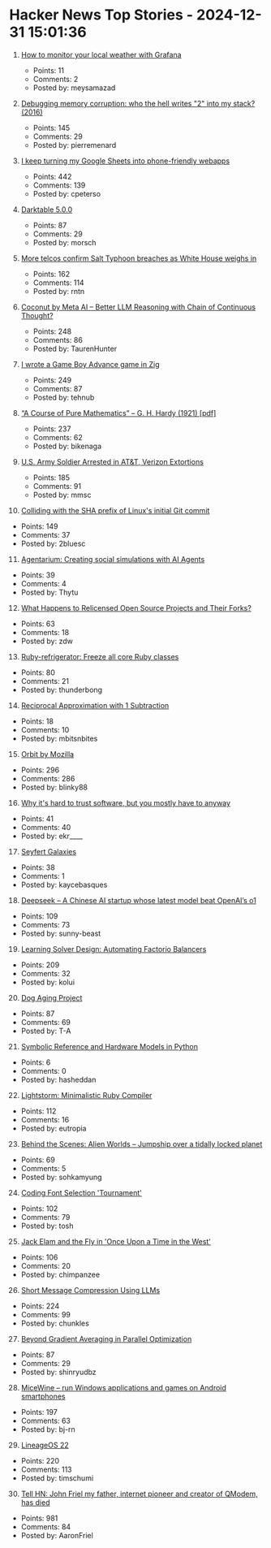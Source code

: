 # Hacker News Top Stories - 2024-12-31 15:01:36

1. [How to monitor your local weather with Grafana](https://grafana.com/blog/2024/12/26/how-to-monitor-your-local-weather-with-grafana/)
   - Points: 11
   - Comments: 2
   - Posted by: meysamazad

2. [Debugging memory corruption: who the hell writes "2" into my stack? (2016)](https://unity.com/blog/engine-platform/debugging-memory-debugging-memory-corruption-who-wrote-2-into-my-stack-who-the-hell)
   - Points: 145
   - Comments: 29
   - Posted by: pierremenard

3. [I keep turning my Google Sheets into phone-friendly webapps](https://arstechnica.com/gadgets/2024/12/making-tiny-no-code-webapps-out-of-spreadsheets-is-a-weirdly-fulfilling-hobby/)
   - Points: 442
   - Comments: 139
   - Posted by: cpeterso

4. [Darktable 5.0.0](https://www.darktable.org/2024/12/darktable-5.0.0-released/)
   - Points: 87
   - Comments: 29
   - Posted by: morsch

5. [More telcos confirm Salt Typhoon breaches as White House weighs in](https://www.theregister.com/2024/12/30/att_verizon_confirm_salt_typhoon_breach/)
   - Points: 162
   - Comments: 114
   - Posted by: rntn

6. [Coconut by Meta AI – Better LLM Reasoning with Chain of Continuous Thought?](https://aipapersacademy.com/chain-of-continuous-thought/)
   - Points: 248
   - Comments: 86
   - Posted by: TaurenHunter

7. [I wrote a Game Boy Advance game in Zig](https://jonot.me/posts/zig-gba/)
   - Points: 249
   - Comments: 87
   - Posted by: tehnub

8. [“A Course of Pure Mathematics” – G. H. Hardy (1921) [pdf]](https://www.gutenberg.org/files/38769/38769-pdf.pdf)
   - Points: 237
   - Comments: 62
   - Posted by: bikenaga

9. [U.S. Army Soldier Arrested in AT&T, Verizon Extortions](https://krebsonsecurity.com/2024/12/u-s-army-soldier-arrested-in-att-verizon-extortions/)
   - Points: 185
   - Comments: 91
   - Posted by: mmsc

10. [Colliding with the SHA prefix of Linux's initial Git commit](https://people.kernel.org/kees/colliding-with-the-sha-prefix-of-linuxs-initial-git-commit)
   - Points: 149
   - Comments: 37
   - Posted by: 2bluesc

11. [Agentarium: Creating social simulations with AI Agents](https://github.com/Thytu/Agentarium)
   - Points: 39
   - Comments: 4
   - Posted by: Thytu

12. [What Happens to Relicensed Open Source Projects and Their Forks?](https://thenewstack.io/what-happens-to-relicensed-open-source-projects-and-their-forks/)
   - Points: 63
   - Comments: 18
   - Posted by: zdw

13. [Ruby-refrigerator: Freeze all core Ruby classes](https://github.com/jeremyevans/ruby-refrigerator)
   - Points: 80
   - Comments: 21
   - Posted by: thunderbong

14. [Reciprocal Approximation with 1 Subtraction](undefined)
   - Points: 18
   - Comments: 10
   - Posted by: mbitsnbites

15. [Orbit by Mozilla](https://orbitbymozilla.com/)
   - Points: 296
   - Comments: 286
   - Posted by: blinky88

16. [Why it's hard to trust software, but you mostly have to anyway](https://educatedguesswork.org/posts/ensuring-software-provenance/)
   - Points: 41
   - Comments: 40
   - Posted by: ekr____

17. [Seyfert Galaxies](https://www.seyfertgalaxies.com/)
   - Points: 38
   - Comments: 1
   - Posted by: kaycebasques

18. [Deepseek – A Chinese AI startup whose latest model beat OpenAI’s o1](https://www.chinatalk.media/p/deepseek-ceo-interview-with-chinas)
   - Points: 109
   - Comments: 73
   - Posted by: sunny-beast

19. [Learning Solver Design: Automating Factorio Balancers](https://gianlucaventurini.com/posts/2024/factorio-sat)
   - Points: 209
   - Comments: 32
   - Posted by: kolui

20. [Dog Aging Project](https://dogagingproject.org/)
   - Points: 87
   - Comments: 69
   - Posted by: T-A

21. [Symbolic Reference and Hardware Models in Python](https://tomverbeure.github.io/2024/12/27/A-Symbolic-HW-Model-in-Python.html)
   - Points: 6
   - Comments: 0
   - Posted by: hasheddan

22. [Lightstorm: Minimalistic Ruby Compiler](https://blog.llvm.org/posts/2024-12-03-minimalistic-ruby-compiler/)
   - Points: 112
   - Comments: 16
   - Posted by: eutropia

23. [Behind the Scenes: Alien Worlds – Jumpship over a tidally locked planet](https://www.blendernation.com/2024/12/24/behind-the-scenes-alien-worlds-jumpship-over-a-tidally-locked-planet/)
   - Points: 69
   - Comments: 5
   - Posted by: sohkamyung

24. [Coding Font Selection 'Tournament'](https://daringfireball.net/linked/2024/12/24/coding-font-selection-tournament)
   - Points: 102
   - Comments: 79
   - Posted by: tosh

25. [Jack Elam and the Fly in 'Once Upon a Time in the West'](https://pov.imv.au.dk/Issue_24/section_1/artc4A.html)
   - Points: 106
   - Comments: 20
   - Posted by: chimpanzee

26. [Short Message Compression Using LLMs](https://bellard.org/ts_sms/)
   - Points: 224
   - Comments: 99
   - Posted by: chunkles

27. [Beyond Gradient Averaging in Parallel Optimization](https://arxiv.org/abs/2412.18052)
   - Points: 87
   - Comments: 29
   - Posted by: shinryudbz

28. [MiceWine – run Windows applications and games on Android smartphones](https://github.com/KreitinnSoftware/MiceWine-Application)
   - Points: 197
   - Comments: 63
   - Posted by: bj-rn

29. [LineageOS 22](https://lineageos.org/Changelog-29/)
   - Points: 220
   - Comments: 113
   - Posted by: timschumi

30. [Tell HN: John Friel my father, internet pioneer and creator of QModem, has died](undefined)
   - Points: 981
   - Comments: 84
   - Posted by: AaronFriel

